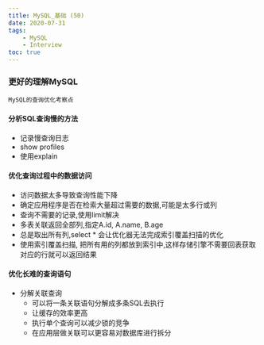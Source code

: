 ```yaml
---
title: MySQL_基础 (50)
date: 2020-07-31
tags: 
    - MySQL 
    - Interview
toc: true
---
```


### 更好的理解MySQL
    MySQL的查询优化考察点

<!-- more -->

#### 分析SQL查询慢的方法
- 记录慢查询日志
- show profiles
- 使用explain

#### 优化查询过程中的数据访问
- 访问数据太多导致查询性能下降
- 确定应用程序是否在检索大量超过需要的数据,可能是太多行或列
- 查询不需要的记录,使用limit解决
- 多表关联返回全部列,指定A.id, A.name, B.age
- 总是取出所有列,select * 会让优化器无法完成索引覆盖扫描的优化
- 使用索引覆盖扫描, 把所有用的列都放到索引中,这样存储引擎不需要回表获取对应的行就可以返回结果

#### 优化长难的查询语句
- 分解关联查询
    * 可以将一条关联语句分解成多条SQL去执行
    * 让缓存的效率更高
    * 执行单个查询可以减少锁的竞争
    * 在应用层做关联可以更容易对数据库进行拆分

